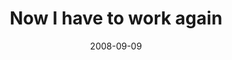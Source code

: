 ---
layout: base.njk
title : 'Now I have to work again' 
view_title : 'Now I have to work again' 
year : '2008' 
date : '2008-09-09' 
img_file : '/drawing/nowihavetoworkagain.jpg' 
html_file : 'nowihavetoworkagain' 
next_html : 'itswellunderstood.html' 
year_order : '403' 
permalink : "title/{{html_file}}.html"
---